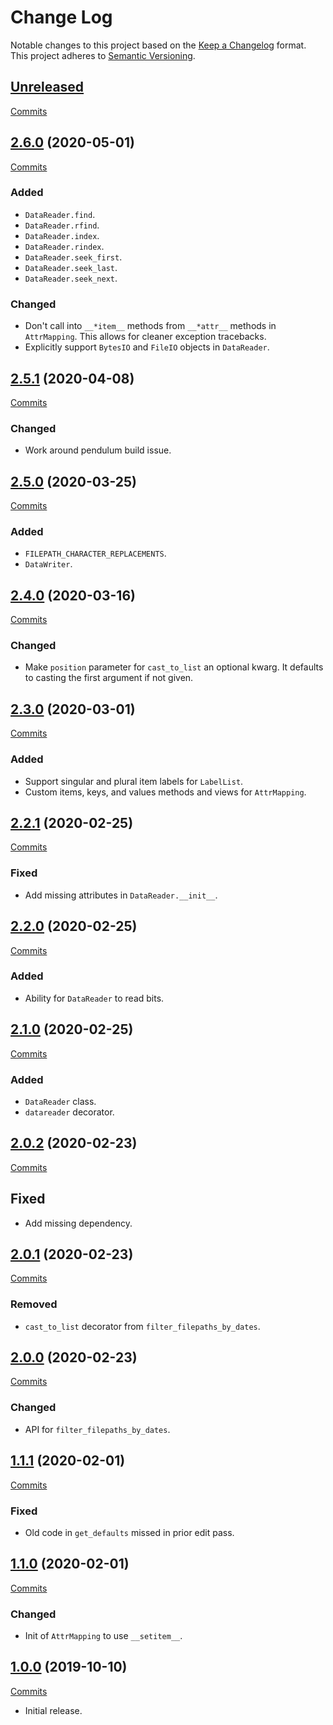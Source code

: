 # Change Log

Notable changes to this project based on the [Keep a Changelog](https://keepachangelog.com) format.
This project adheres to [Semantic Versioning](https://semver.org).


## [Unreleased](https://github.com/thebigmunch/tbm-utils/tree/main)

[Commits](https://github.com/thebigmunch/tbm-utils/compare/2.6.0...main)


## [2.6.0](https://github.com/thebigmunch/tbm-utils/releases/tag/2.6.0) (2020-05-01)

[Commits](https://github.com/thebigmunch/tbm-utils/compare/2.5.1...2.6.0)

### Added

* ``DataReader.find``.
* ``DataReader.rfind``.
* ``DataReader.index``.
* ``DataReader.rindex``.
* ``DataReader.seek_first``.
* ``DataReader.seek_last``.
* ``DataReader.seek_next``.

### Changed

* Don't call into ``__*item__`` methods from ``__*attr__`` methods in ``AttrMapping``.
	This allows for cleaner exception tracebacks.
* Explicitly support ``BytesIO`` and ``FileIO`` objects in ``DataReader``.


## [2.5.1](https://github.com/thebigmunch/tbm-utils/releases/tag/2.5.1) (2020-04-08)

[Commits](https://github.com/thebigmunch/tbm-utils/compare/2.5.0...2.5.1)

### Changed

* Work around pendulum build issue.


## [2.5.0](https://github.com/thebigmunch/tbm-utils/releases/tag/2.5.0) (2020-03-25)

[Commits](https://github.com/thebigmunch/tbm-utils/compare/2.4.0...2.5.0)

### Added

* ``FILEPATH_CHARACTER_REPLACEMENTS``.
* ``DataWriter``.


## [2.4.0](https://github.com/thebigmunch/tbm-utils/releases/tag/2.4.0) (2020-03-16)

[Commits](https://github.com/thebigmunch/tbm-utils/compare/2.3.0...2.4.0)

### Changed

* Make ``position`` parameter for ``cast_to_list`` an optional kwarg.
	It defaults to casting the first argument if not given.


## [2.3.0](https://github.com/thebigmunch/tbm-utils/releases/tag/2.3.0) (2020-03-01)

[Commits](https://github.com/thebigmunch/tbm-utils/compare/2.2.1...2.3.0)

### Added

* Support singular and plural item labels for ``LabelList``.
* Custom items, keys, and values methods and views for ``AttrMapping``.


## [2.2.1](https://github.com/thebigmunch/tbm-utils/releases/tag/2.2.1) (2020-02-25)

[Commits](https://github.com/thebigmunch/tbm-utils/compare/2.2.0...2.2.1)

### Fixed

* Add missing attributes in ``DataReader.__init__``.


## [2.2.0](https://github.com/thebigmunch/tbm-utils/releases/tag/2.2.0) (2020-02-25)

[Commits](https://github.com/thebigmunch/tbm-utils/compare/2.1.0...2.2.0)

### Added

* Ability for ``DataReader`` to read bits.


## [2.1.0](https://github.com/thebigmunch/tbm-utils/releases/tag/2.1.0) (2020-02-25)

[Commits](https://github.com/thebigmunch/tbm-utils/compare/2.0.2...2.1.0)

### Added

* ``DataReader`` class.
* ``datareader`` decorator.


## [2.0.2](https://github.com/thebigmunch/tbm-utils/releases/tag/2.0.2) (2020-02-23)

[Commits](https://github.com/thebigmunch/tbm-utils/compare/2.0.1...2.0.2)

## Fixed

* Add missing dependency.


## [2.0.1](https://github.com/thebigmunch/tbm-utils/releases/tag/2.0.1) (2020-02-23)

[Commits](https://github.com/thebigmunch/tbm-utils/compare/2.0.0...2.0.1)

### Removed

* ``cast_to_list`` decorator from ``filter_filepaths_by_dates``.


## [2.0.0](https://github.com/thebigmunch/tbm-utils/releases/tag/2.0.0) (2020-02-23)

[Commits](https://github.com/thebigmunch/tbm-utils/compare/1.1.1...2.0.0)

### Changed

* API for ``filter_filepaths_by_dates``.


## [1.1.1](https://github.com/thebigmunch/tbm-utils/releases/tag/1.1.1) (2020-02-01)

[Commits](https://github.com/thebigmunch/tbm-utils/compare/1.1.0...1.1.1)

### Fixed

* Old code in ``get_defaults`` missed in prior edit pass.


## [1.1.0](https://github.com/thebigmunch/tbm-utils/releases/tag/1.1.0) (2020-02-01)

[Commits](https://github.com/thebigmunch/tbm-utils/compare/1.0.0...1.1.0)

### Changed

* Init of ``AttrMapping`` to use ``__setitem__``.


## [1.0.0](https://github.com/thebigmunch/tbm-utils/releases/tag/1.0.0) (2019-10-10)

[Commits](https://github.com/thebigmunch/tbm-utils/commit/cf46bd09ee883e9e82d5b9f584c7f910675d18f6)

* Initial release.
